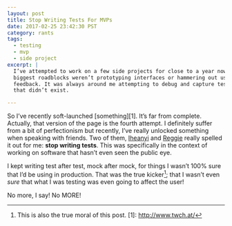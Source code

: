 ```yaml
---
layout: post
title: Stop Writing Tests For MVPs
date: 2017-02-25 23:42:30 PST
category: rants
tags:
  - testing
  - mvp
  - side project
excerpt: |
  I’ve attempted to work on a few side projects for close to a year now. The
  biggest roadblocks weren’t prototyping interfaces or hammering out user
  feedback. It was always around me attempting to debug and capture test cases
  that didn’t exist.

---
```


So I’ve recently soft-launched [something][1]. It’s far from complete. Actually,
that version of the page is the fourth attempt. I definitely suffer from a bit
of perfectionism but recently, I’ve really unlocked something when speaking with
friends. Two of them, [Iheanyi][] and [Reggie][] really spelled it out for me:
**stop writing tests**. This was specifically in the context of working on
software that hasn’t even seen the public eye.

I kept writing test after test, mock after mock, for things I wasn’t 100% sure
that I’d be using in production. That was the true kicker[^1]; that I wasn’t
even _sure_ that what I was testing was even going to affect the user!

No more, I say! No MORE!

[iheanyi]: https://iheanyi.com
[reggie]: https://twitter.com/itsnotreggie
[^1]: This is also the true moral of this post.
[1]: http://www.twch.at/
